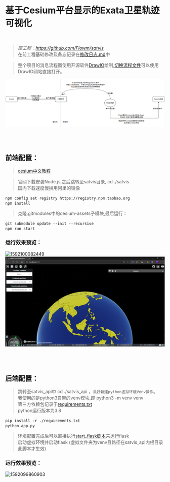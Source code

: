# 基于Cesium平台显示的Exata卫星轨迹可视化
<br />

>*原工程：https://github.com/Flowm/satvis*  
在前工程基础修改及备忘记录在[修改日志.md](mydata/修改日志_lk.md)中  

>整个项目的消息流程图使用开源软件[DrawIO](https://app.diagrams.net/index.html)绘制,[切换流程文件](mydata/切换流程.drawio)可以使用DrawIO网站直接打开。    
<center>  

![消息流程图](mydata/切换流程.png)
</center> <br /><br />

## 前端配置：
>[cesium中文教程](http://cesium.xin/wordpress/archives/all-article.html)  

>官网下载安装Node.js,之后跳转至satvis目录, cd ./satvis  
国内下载速度慢换用阿里的镜像
```
npm config set registry https://registry.npm.taobao.org 
npm install
```

>克隆.gitmodules中的cesium-assets子模块,最后运行：
```
git submodule update --init --recursive
npm run start
```
### 运行效果预览：
![1592100082449](../satvis/assets/1592100082449.png)
![预览图](mydata/配置截图/int.png)<br /><br /><br /><br />




## 后端配置：
>跳转至satvis_api中  cd ./satvis_api  ，`最好新建python虚拟环境Venv操作`。  
我使用的是python3自带的venv模块,即 python3 -m venv venv  
第三方依赖包记录于[requirements.txt](satvis_api/requirements.txt)  
python运行版本为3.8
```
pip install -r ./requirements.txt
python app.py
```
>环境配置完成后可以直接执行[start_flask脚本](start_flask.ps1)来运行flask  
启动虚拟环境并启动flask (虚拟文件夹为venv且路径在satvis_api内根目录此脚本才生效)
### 运行效果预览：
![1592099860903](../satvis/assets/1592099860903.png)